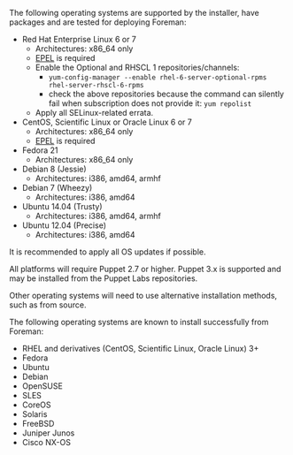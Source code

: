 The following operating systems are supported by the installer, have packages and are tested for deploying Foreman:

* Red Hat Enterprise Linux 6 or 7
  * Architectures: x86_64 only
  * [EPEL](http://fedoraproject.org/wiki/EPEL/FAQ#How_can_I_install_the_packages_from_the_EPEL_software_repository.3F) is required
  * Enable the Optional and RHSCL 1 repositories/channels:
    * `yum-config-manager --enable rhel-6-server-optional-rpms rhel-server-rhscl-6-rpms`
    * check the above repositories because the command can silently fail when subscription does not provide it: `yum repolist`
  * Apply all SELinux-related errata.
* CentOS, Scientific Linux or Oracle Linux 6 or 7
  * Architectures: x86_64 only
  * [EPEL](http://fedoraproject.org/wiki/EPEL/FAQ#How_can_I_install_the_packages_from_the_EPEL_software_repository.3F) is required
* Fedora 21
  * Architectures: x86_64 only
* Debian 8 (Jessie)
  * Architectures: i386, amd64, armhf
* Debian 7 (Wheezy)
  * Architectures: i386, amd64
* Ubuntu 14.04 (Trusty)
  * Architectures: i386, amd64, armhf
* Ubuntu 12.04 (Precise)
  * Architectures: i386, amd64

It is recommended to apply all OS updates if possible.

All platforms will require Puppet 2.7 or higher. Puppet 3.x is supported and may be installed from the Puppet Labs repositories.

Other operating systems will need to use alternative installation methods, such as from source.

The following operating systems are known to install successfully from Foreman:

* RHEL and derivatives (CentOS, Scientific Linux, Oracle Linux) 3+
* Fedora
* Ubuntu
* Debian
* OpenSUSE
* SLES
* CoreOS
* Solaris
* FreeBSD
* Juniper Junos
* Cisco NX-OS
